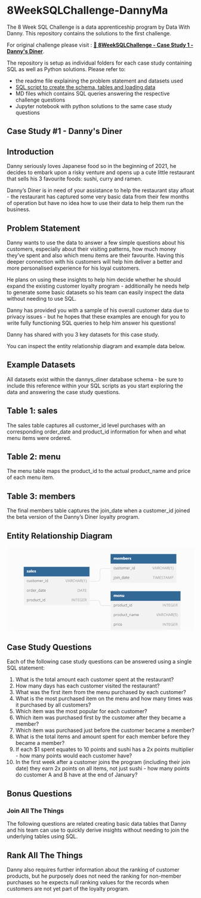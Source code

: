 
# 8WeekSQLChallenge-DannyMa
The 8 Week SQL Challenge is a data apprenticeship program by Data With Danny. This repository contains the solutions to the first challenge. 

For original challenge please visit : **[🥞 8WeekSQLChallenge - Case Study 1 - Danny's Diner](https://8weeksqlchallenge.com/case-study-1/)**.

The repository is setup as individual folders for each case study containing SQL as well as Python solutions.
Please refer to:
- the readme file explaining the problem statement and datasets used
- [SQL script to create the schema, tables and loading data](https://github.com/LilyElizabethJohn/8WeekSQLChallenge-DannyMa/blob/main/Case-Study-%231-Danny's-Diner/SQL%20Solution/01DannysDinerSchema.sql)
- MD files which contains SQL queries answering the respective challenge questions
- Jupyter notebook with python solutions to the same case study questions

## Case Study #1 - Danny's Diner

## Introduction

Danny seriously loves Japanese food so in the beginning of 2021, he decides to embark upon a risky venture and opens up a cute little restaurant that sells his 3 favourite foods: sushi, curry and ramen.

Danny’s Diner is in need of your assistance to help the restaurant stay afloat - the restaurant has captured some very basic data from their few months of operation but have no idea how to use their data to help them run the business.

## Problem Statement

Danny wants to use the data to answer a few simple questions about his customers, especially about their visiting patterns, how much money they’ve spent and also which menu items are their favourite. Having this deeper connection with his customers will help him deliver a better and more personalised experience for his loyal customers.

He plans on using these insights to help him decide whether he should expand the existing customer loyalty program - additionally he needs help to generate some basic datasets so his team can easily inspect the data without needing to use SQL.

Danny has provided you with a sample of his overall customer data due to privacy issues - but he hopes that these examples are enough for you to write fully functioning SQL queries to help him answer his questions!

Danny has shared with you 3 key datasets for this case study.

You can inspect the entity relationship diagram and example data below.

## Example Datasets
All datasets exist within the dannys_diner database schema - be sure to include this reference within your SQL scripts as you start exploring the data and answering the case study questions.

## Table 1: sales
The sales table captures all customer_id level purchases with an corresponding order_date and product_id information for when and what menu items were ordered.

## Table 2: menu
The menu table maps the product_id to the actual product_name and price of each menu item.

## Table 3: members
The final members table captures the join_date when a customer_id joined the beta version of the Danny’s Diner loyalty program.

## Entity Relationship Diagram
![alt text](https://github.com/LilyElizabethJohn/8WeekSQLChallenge-DannyMa/blob/main/Case-Study-%231-Danny's-Diner/EntityRelationshipDiagram.png)

## Case Study Questions
Each of the following case study questions can be answered using a single SQL statement:

1) What is the total amount each customer spent at the restaurant?
2) How many days has each customer visited the restaurant?
3) What was the first item from the menu purchased by each customer?
4) What is the most purchased item on the menu and how many times was it purchased by all customers?
5) Which item was the most popular for each customer?
6) Which item was purchased first by the customer after they became a member?
7) Which item was purchased just before the customer became a member?
8) What is the total items and amount spent for each member before they became a member?
9) If each $1 spent equates to 10 points and sushi has a 2x points multiplier - how many points would each customer have?
10) In the first week after a customer joins the program (including their join date) they earn 2x points on all items, not just sushi - how many points do customer A and B have at the end of January?

## Bonus Questions

### Join All The Things

The following questions are related creating basic data tables that Danny and his team can use to quickly derive insights without needing to join the underlying tables using SQL.

## Rank All The Things
Danny also requires further information about the ranking of customer products, but he purposely does not need the ranking for non-member purchases so he expects null ranking values for the records when customers are not yet part of the loyalty program.
